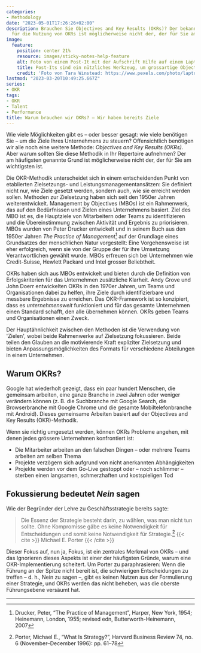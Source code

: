 ```yaml
---
categories:
- Methodology
date: "2023-05-01T17:26:26+02:00"
description: Brauchen Sie Objectives and Key Results (OKRs)? Der bekannteste Grund
  für die Nutzung von OKRs ist möglicherweise nicht der, der für Sie am wichtigsten ist.
image:
  feature:
    position: center 21%
    resource: images/sticky-notes-help-feature
    alt: Foto von einem Post-It mit der Aufschrift Hilfe auf einem Laptopbildschirm
    title: Post-Its sind ein nützliches Werkzeug, um grossartige Objectives and Key Results (OKR) zu entwickeln
    credit: 'Foto von Tara Winstead: https://www.pexels.com/photo/laptop-with-sticky-notes-8386748/'
lastmod: "2023-03-20T10:49:25.667Z"
series:
- OKR
tags:
- OKR
- Talent
- Performance
title: Warum brauchen wir OKRs? – Wir haben bereits Ziele
---
```


Wie viele Möglichkeiten gibt es – oder besser gesagt: wie viele benötigen Sie – um die Ziele Ihres Unternehmens zu steuern? Offensichtlich benötigen wir alle noch eine weitere Methode: *Objectives and Key Results (OKRs)*. Aber warum sollten Sie diese Methodik in Ihr Repertoire aufnehmen? Der am häufigsten genannte Grund ist möglicherweise nicht der, der für Sie am wichtigsten ist.

Die OKR-Methodik unterscheidet sich in einem entscheidenden Punkt von etablierten Zielsetzungs- und Leistungsmanagementansätzen: Sie definiert nicht nur, wie Ziele gesetzt werden, sondern auch, wie sie erreicht werden sollen.
Methoden zur Zielsetzung haben sich seit den 1950er Jahren weiterentwickelt. Management by Objectives (MBOs) ist ein Rahmenwerk, das auf den Bedürfnissen und Zielen eines Unternehmens basiert. Ziel des MBO ist es, die Hauptziele von Mitarbeitern oder Teams zu identifizieren und die Übereinstimmung zwischen Aktivität und Ergebnis zu priorisieren. MBOs wurden von Peter Drucker entwickelt und in seinem Buch aus den 1950er Jahren *The Practice of Management*[^practice-of-management] auf der Grundlage eines Grundsatzes der menschlichen Natur vorgestellt: Eine Vorgehensweise ist eher erfolgreich, wenn sie von der Gruppe der für ihre Umsetzung Verantwortlichen gewählt wurde. MBOs erfreuen sich bei Unternehmen wie Credit-Suisse, Hewlett Packard und Intel grosser Beliebtheit.

OKRs haben sich aus MBOs entwickelt und bieten durch die Definition von Erfolgskriterien für das Unternehmen zusätzliche Klarheit. Andy Grove und John Doerr entwickelten OKRs in den 1970er Jahren, um Teams und Organisationen dabei zu helfen, ihre Ziele durch identifizierbare und messbare Ergebnisse zu erreichen. Das OKR-Framework ist so konzipiert, dass es *unternehmensweit* funktioniert und für das gesamte Unternehmen einen Standard schafft, den alle übernehmen können. OKRs geben Teams und Organisationen einen Zweck.

Der Hauptähnlichkeit zwischen den Methoden ist die Verwendung von 'Zielen', wobei beide Rahmenwerke auf Zielsetzung fokussieren. Beide teilen den Glauben an die motivierende Kraft expliziter Zielsetzung und bieten Anpassungsmöglichkeiten des Formats für verschiedene Abteilungen in einem Unternehmen.

## Warum OKRs?

Google hat wiederholt gezeigt, dass ein paar hundert Menschen, die gemeinsam arbeiten, eine ganze Branche in zwei Jahren oder weniger verändern können (z. B. die Suchbranche mit Google Search, die Browserbranche mit Google Chrome und die gesamte Mobiltelefonbranche mit Android). Dieses gemeinsame Arbeiten basiert auf der Objectives and Key Results (OKR)-Methodik.

Wenn sie richtig umgesetzt werden, können OKRs Probleme angehen, mit denen jedes grössere Unternehmen konfrontiert ist:

- Die Mitarbeiter arbeiten an den falschen Dingen – oder mehrere Teams arbeiten am selben Thema
- Projekte verzögern sich aufgrund von nicht anerkannten Abhängigkeiten
- Projekte werden vor dem Go-Live gestoppt oder – noch schlimmer – sterben einen langsamen, schmerzhaften und kostspieligen Tod

## Fokussierung bedeutet *Nein* sagen

Wie der Begründer der Lehre zu Geschäftsstrategie bereits sagte:

> Die Essenz der Strategie besteht darin, zu wählen, was man nicht tun sollte. Ohne Kompromisse gäbe es keine Notwendigkeit für Entscheidungen und somit keine Notwendigkeit für Strategie.[^what-is-strategy]
> {{< cite >}} Michael E. Porter {{< /cite >}}

Dieser Fokus auf, nun ja, Fokus, ist ein zentrales Merkmal von OKRs – und das Ignorieren dieses Aspekts ist einer der häufigsten Gründe, warum eine OKR-Implementierung scheitert. Um Porter zu paraphrasieren: Wenn die Führung an der Spitze nicht bereit ist, die schwierigen Entscheidungen zu treffen – d. h., Nein zu sagen –, gibt es keinen Nutzen aus der Formulierung einer Strategie, und OKRs werden das nicht beheben, was die oberste Führungsebene versäumt hat.

----

[^practice-of-management]: Drucker, Peter, “The Practice of Management”, Harper, New York, 1954; Heinemann, London, 1955; revised edn, Butterworth-Heinemann, 2007

[^what-is-strategy]: Porter, Michael E., “What Is Strategy?”, Harvard Business Review 74, no. 6 (November–December 1996): pp. 61–78
